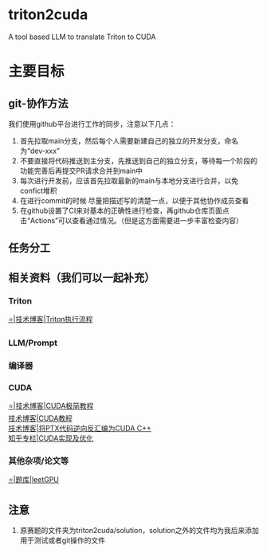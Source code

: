 # triton2cuda
A tool based LLM to translate Triton to CUDA

# 主要目标

## git-协作方法
我们使用github平台进行工作的同步，注意以下几点：
1. 首先拉取main分支，然后每个人需要新建自己的独立的开发分支，命名为“dev-xxx”
2. 不要直接将代码推送到主分支，先推送到自己的独立分支，等待每一个阶段的功能完善后再提交PR请求合并到main中
3. 每次进行开发前，应该首先拉取最新的main与本地分支进行合并，以免confict堆积
4. 在进行commit的时候 尽量把描述写的清楚一点，以便于其他协作成员查看
5. 在github设置了CI来对基本的正确性进行检查，再github仓库页面点击“Actions”可以查看通过情况。（但是这方面需要进一步丰富检查内容）

## 任务分工

## 相关资料（我们可以一起补充）

### Triton
[⭐|技术博客|Triton执行流程](https://www.cnblogs.com/BobHuang/p/18324040)  


### LLM/Prompt

### 编译器

### CUDA
[⭐|技术博客|CUDA极简教程](https://zhuanlan.zhihu.com/p/34587739)  
[技术博客|CUDA教程](https://face2ai.com/program-blog/#GPU%E7%BC%96%E7%A8%8B%EF%BC%88CUDA%EF%BC%89)  
[技术博客|将PTX代码逆向反汇编为CUDA C++](https://forums.developer.nvidia.com/t/is-there-a-reverse-engineering-tool-which-gives-approximate-cuda-c-code-from-ptx-code/305665)  
[知乎专栏|CUDA实现及优化](https://www.zhihu.com/column/c_1681252213014466560)

### 其他杂项/论文等
[⭐|题库|leetGPU](https://leetgpu.com/)
## 注意
1. 原赛题的文件夹为triton2cuda/solution，solution之外的文件均为我后来添加用于测试或者git操作的文件
